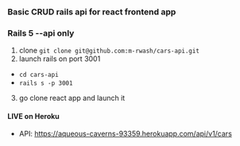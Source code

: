 ### Basic CRUD rails api for react frontend app

### Rails 5 --api only 

1. clone `git clone git@github.com:m-rwash/cars-api.git`
2. launch rails on port 3001
  * `cd cars-api`
  * `rails s -p 3001`
3. go clone react app and launch it 


#### LIVE on Heroku 
  * API: https://aqueous-caverns-93359.herokuapp.com/api/v1/cars